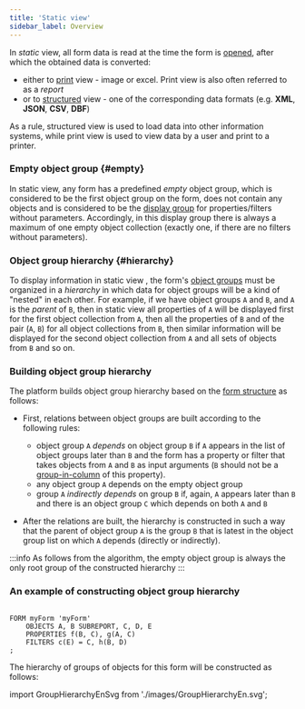 ```yaml
---
title: 'Static view'
sidebar_label: Overview
---
```


In *static* view, all form data is read at the time the form is [opened](Open_form.md), after which the obtained data is converted:

-   either to [print](Print_view.md) view - image or excel. Print view is also often referred to as a *report*
-   or to [structured](Structured_view.md) view - one of the corresponding data formats (e.g. **XML**, **JSON**, **CSV**, **DBF**)

As a rule, structured view is used to load data into other information systems, while print view is used to view data by a user and print to a printer.

### Empty object group {#empty}

In static view, any form has a predefined *empty* object group, which is considered to be the first object group on the form, does not contain any objects and is considered to be the [display group](Form_structure.md#drawgroup-broken) for properties/filters without parameters. Accordingly, in this display group there is always a maximum of one empty object collection (exactly one, if there are no filters without parameters).

### Object group hierarchy {#hierarchy}

To display information in static view , the form's [object groups](Form_structure.md) must be organized in a *hierarchy* in which data for object groups will be a kind of "nested" in each other. For example, if we have object groups `A` and `B`, and `A` is the *parent* of `B`, then in static view all properties of `A` will be displayed first for the first object collection from `A`, then all the properties of `B` and of the pair (`A`, `B`) for all object collections from `B`, then similar information will be displayed for the second object collection from `A` and all sets of objects from `B` and so on.

### Building object group hierarchy

The platform builds object group hierarchy based on the [form structure](Form_structure.md) as follows:

-   First, relations between object groups are built according to the following rules:
    -   object group `A` *depends* on object group `B` if `A` appears in the list of object groups later than `B` and the form has a property or filter that takes objects from `A` and `B` as input arguments (`B` should not be a [group-in-column](Form_structure.md#groupcolumns-broken) of this property).
    -   any object group `A` depends on the empty object group
    -   group `A` *indirectly depends* on group `B` if, again, `A` appears later than `B` and there is an object group `C` which depends on both `A` and `B`

-   After the relations are built, the hierarchy is constructed in such a way that the parent of object group `A` is the group `B` that is latest in the object group list on which `A` depends (directly or indirectly).


:::info
As follows from the algorithm, the empty object group is always the only root group of the constructed hierarchy
:::

### An example of constructing object group hierarchy

```lsf

FORM myForm 'myForm'
    OBJECTS A, B SUBREPORT, C, D, E
    PROPERTIES f(B, C), g(A, C)
    FILTERS c(E) = C, h(B, D)
;
```

The hierarchy of groups of objects for this form will be constructed as follows:

import GroupHierarchyEnSvg from './images/GroupHierarchyEn.svg';

<GroupHierarchyEnSvg />

  
